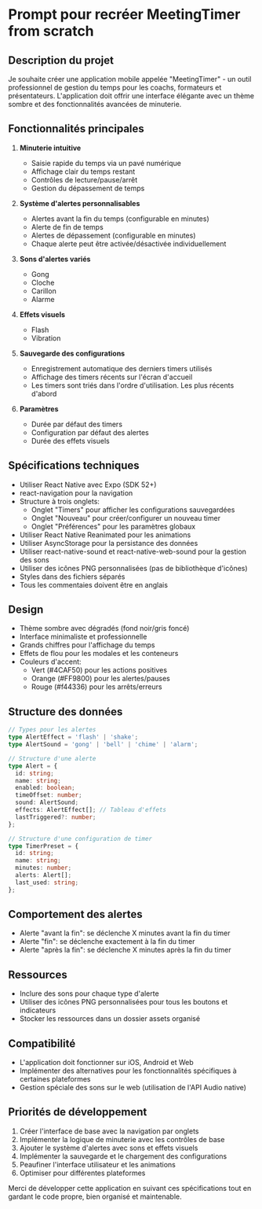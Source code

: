 # Prompt pour recréer MeetingTimer from scratch

## Description du projet

Je souhaite créer une application mobile appelée "MeetingTimer" - un outil professionnel de gestion du temps pour les coachs, formateurs et présentateurs. L'application doit offrir une interface élégante avec un thème sombre et des fonctionnalités avancées de minuterie.

## Fonctionnalités principales

1. **Minuterie intuitive**
   - Saisie rapide du temps via un pavé numérique
   - Affichage clair du temps restant
   - Contrôles de lecture/pause/arrêt
   - Gestion du dépassement de temps

2. **Système d'alertes personnalisables**
   - Alertes avant la fin du temps (configurable en minutes)
   - Alerte de fin de temps
   - Alertes de dépassement (configurable en minutes)
   - Chaque alerte peut être activée/désactivée individuellement

3. **Sons d'alertes variés**
   - Gong
   - Cloche
   - Carillon
   - Alarme

4. **Effets visuels**
   - Flash
   - Vibration

5. **Sauvegarde des configurations**
   - Enregistrement automatique des derniers timers utilisés
   - Affichage des timers récents sur l'écran d'accueil
   - Les timers sont triés dans l'ordre d'utilisation. Les plus récents d'abord

6. **Paramètres**
   - Durée par défaut des timers
   - Configuration par défaut des alertes
   - Durée des effets visuels

## Spécifications techniques

- Utiliser React Native avec Expo (SDK 52+)
- react-navigation pour la navigation
- Structure à trois onglets:
  - Onglet "Timers" pour afficher les configurations sauvegardées
  - Onglet "Nouveau" pour créer/configurer un nouveau timer
  - Onglet "Préférences" pour les paramètres globaux
- Utiliser React Native Reanimated pour les animations
- Utiliser AsyncStorage pour la persistance des données
- Utiliser react-native-sound et react-native-web-sound pour la gestion des sons
- Utiliser des icônes PNG personnalisées (pas de bibliothèque d'icônes)
- Styles dans des fichiers séparés
- Tous les commentaies doivent être en anglais

## Design

- Thème sombre avec dégradés (fond noir/gris foncé)
- Interface minimaliste et professionnelle
- Grands chiffres pour l'affichage du temps
- Effets de flou pour les modales et les conteneurs
- Couleurs d'accent:
  - Vert (#4CAF50) pour les actions positives
  - Orange (#FF9800) pour les alertes/pauses
  - Rouge (#f44336) pour les arrêts/erreurs

## Structure des données

```typescript
// Types pour les alertes
type AlertEffect = 'flash' | 'shake';
type AlertSound = 'gong' | 'bell' | 'chime' | 'alarm';

// Structure d'une alerte
type Alert = {
  id: string;
  name: string;
  enabled: boolean;
  timeOffset: number;
  sound: AlertSound;
  effects: AlertEffect[]; // Tableau d'effets
  lastTriggered?: number;
};

// Structure d'une configuration de timer
type TimerPreset = {
  id: string;
  name: string;
  minutes: number;
  alerts: Alert[];
  last_used: string;
};
```

## Comportement des alertes

- Alerte "avant la fin": se déclenche X minutes avant la fin du timer
- Alerte "fin": se déclenche exactement à la fin du timer
- Alerte "après la fin": se déclenche X minutes après la fin du timer

## Ressources

- Inclure des sons pour chaque type d'alerte
- Utiliser des icônes PNG personnalisées pour tous les boutons et indicateurs
- Stocker les ressources dans un dossier assets organisé

## Compatibilité

- L'application doit fonctionner sur iOS, Android et Web
- Implémenter des alternatives pour les fonctionnalités spécifiques à certaines plateformes
- Gestion spéciale des sons sur le web (utilisation de l'API Audio native)

## Priorités de développement

1. Créer l'interface de base avec la navigation par onglets
2. Implémenter la logique de minuterie avec les contrôles de base
3. Ajouter le système d'alertes avec sons et effets visuels
4. Implémenter la sauvegarde et le chargement des configurations
5. Peaufiner l'interface utilisateur et les animations
6. Optimiser pour différentes plateformes

Merci de développer cette application en suivant ces spécifications tout en gardant le code propre, bien organisé et maintenable.
